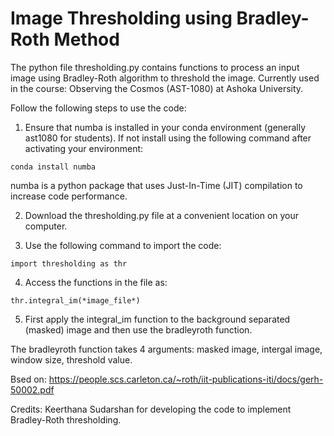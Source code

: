 # Image Thresholding using Bradley-Roth Method

The python file thresholding.py contains functions to process an input image using Bradley-Roth algorithm to threshold the image. Currently used in the course: Observing the Cosmos (AST-1080) at Ashoka University.


Follow the following steps to use the code:

1) Ensure that numba is installed in your conda environment (generally ast1080 for students). If not install using the following command after activating your environment:

``` conda install numba ```

numba is a python package that uses Just-In-Time (JIT) compilation to increase code performance.

2) Download the thresholding.py file at a convenient location on your computer.

3) Use the following command to import the code:

```import thresholding as thr ```

4) Access the functions in the file as:

``` thr.integral_im(*image_file*) ```

5) First apply the integral_im function to the background separated (masked) image and then use the bradleyroth function.


The bradleyroth function takes 4 arguments: masked image, intergal image, window size, threshold value.

Bsed on: https://people.scs.carleton.ca/~roth/iit-publications-iti/docs/gerh-50002.pdf



Credits: Keerthana Sudarshan for developing the code to implement Bradley-Roth thresholding.
